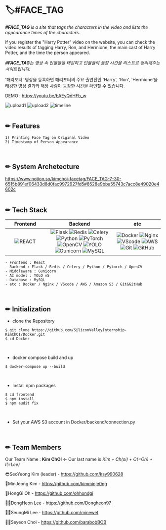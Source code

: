 # 🏷️#FACE_TAG

_**#FACE_TAG** is a site that tags the characters in the video and lists the appearance times of the characters._

If you register the "Harry Potter" video on the website, you can check the video results of tagging Harry, Ron, and Hermione, the main cast of Harry Potter, and the time the person appeared.

_**#FACE_TAG**는 영상 속 인물들을 태깅하고 인물들의 등장 시간을 리스트로 정리해주는 사이트입니다._

'해리포터' 영상을 등록하면 해리포터의 주요 출연진인 'Harry', 'Ron', 'Hermione'을 태깅한 영상 결과와 해당 사람이 등장한 시간을 확인할 수 있습니다.


DEMO : https://youtu.be/bAEyQdHFb_w

![upload1](https://user-images.githubusercontent.com/55133538/127518402-2c3b1b9e-eb6c-4a92-b6d5-9dd44cd704b1.gif)
![upload2](https://user-images.githubusercontent.com/55133538/127518418-4c0638ad-313f-4312-a514-2bb0b9335907.gif)
![timeline](https://user-images.githubusercontent.com/55133538/127518550-4a259859-e82e-4d5e-9827-a282eb3bcb01.gif)
<br/>
<br/>


## ✏ Features
    1) Printing Face Tag on Original Video
    2) Timestamp of Person Appearance
<br/>


## ✏ System Archetecture
https://www.notion.so/kimchoi-facetag/FACE_TAG-7-30-6515b891ef06433d8d0fac9972927fd5#8528e9bba55743c7acc8e49020e4602c
<br/>
<br/>




## ✏ Tech Stack
| &nbsp;&nbsp;&nbsp;&nbsp;&nbsp;Frontend&nbsp;&nbsp;&nbsp;&nbsp;&nbsp; |      Backend      |         etc          |
| :----------------------: | :---------------: | :------------------: |
|     ![REACT](https://img.shields.io/badge/REACT-v17.0.2-blue?style=flat&logo=REACT)     |       ![Flask](https://img.shields.io/badge/Flask-v1.0.2-black?style=flat&logo=Flask)   ![Redis](https://img.shields.io/badge/Redis-v3.5.3-red?style=flat&logo=Redis)   ![Celery](https://img.shields.io/badge/Celery-v5.1.2-yellowgreen?style=flat&logo=Celery)   ![Python](https://img.shields.io/badge/Python-v3.7-yellow?style=flat&logo=Python)   ![PyTorch](https://img.shields.io/badge/PyTorch-v1.7.0-red?style=flat&logo=PyTorch)   ![OpenCV](https://img.shields.io/badge/OpenCV-v4.5.3-red?style=flat&logo=OpenCV)   ![YOLO](https://img.shields.io/badge/YOLO-v5-9cf?style=flat&logo=YOLOv5)   ![Gunicorn](https://img.shields.io/badge/Gunicorn-v.20.1.0-brightgreen?style=flat&logo=Gunicorn)     ![MySQL](https://img.shields.io/badge/MySQL-v8.0.26-blue?style=flat&logo=MySQL)     |     ![Docker](https://img.shields.io/badge/Docker-v.20.10.7-blue?style=flat&logo=Docker)   ![Nginx](https://img.shields.io/badge/Nginx-v.1.17.10-green?style=flat&logo=Nginx)   ![VScode](https://img.shields.io/badge/VScode-v3.5.3-blue?style=flat&logo=VScode)   ![AWS](https://img.shields.io/badge/AWS-yellow?style=flat&logo=AWS)   ![Git](https://img.shields.io/badge/Git-orange?style=flat&logo=Git)   ![GitHub](https://img.shields.io/badge/GitHub-black?style=flat&logo=GitHub)     |

    - Frontend : React
    - Backend : Flask / Redis / Celery / Python / Pytorch / OpenCV
    - Middleware : Gunicorn
    - AI model : YOLO v5
    - Database : MySQL
    - etc : Docker / Nginx / VScode / AWS / Amazon S3 / Git&GitHub
<br/>



## ✏ Initialization
- clone the Repository
```
$ git clone https://github.com/SiliconValleyInternship-KimChOI/Docker.git
$ cd Docker
```
<br/>

- docker compose build and up
```
$ docker-compose up --build
```
<br/>
  
- Install npm packages
```
$ cd frontend
$ npm install
$ npm audit fix
```
<br/>

- Set your AWS S3 account in Docker/backend/connection.py 
<br/>

## ✏ Team Members
Our Team Name : **Kim ChOI** <- Our last name is *Kim + Ch(oi) + O(=Oh) + I(=Lee)*

😎SeoYeong Kim (leader) - https://github.com/ksy990628

🎅MinJeong Kim - https://github.com/kimminje0ng

🧑HongGi Oh - https://github.com/ohhondgi

👨‍💻DongHeon Lee - https://github.com/Dongheon97

🙎‍♀️SeungMi Lee - https://github.com/minewet

👱‍♀️Seyeon Choi - https://github.com/barabobBOB
